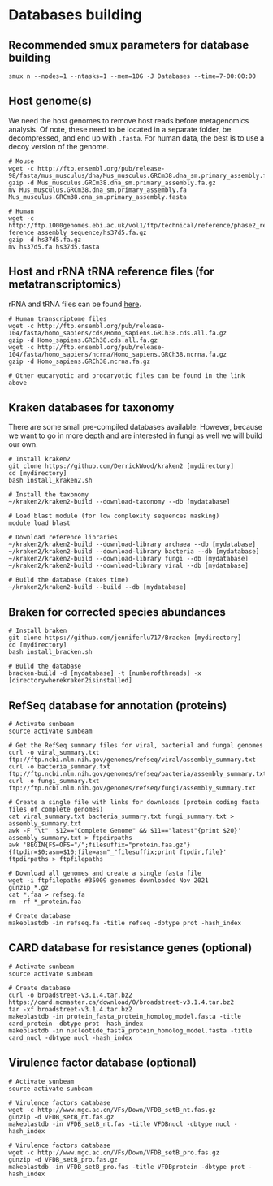 # Databases building


## Recommended smux parameters for database building

```
smux n --nodes=1 --ntasks=1 --mem=10G -J Databases --time=7-00:00:00
```

## Host genome(s)

We need the host genomes to remove host reads before metagenomics analysis. Of note, these need to be located in a separate folder, be decompressed, and end up with `.fasta`. For human data, the best is to use a decoy version of the genome.

```
# Mouse
wget -c http://ftp.ensembl.org/pub/release-98/fasta/mus_musculus/dna/Mus_musculus.GRCm38.dna_sm.primary_assembly.fa.gz
gzip -d Mus_musculus.GRCm38.dna_sm.primary_assembly.fa.gz
mv Mus_musculus.GRCm38.dna_sm.primary_assembly.fa Mus_musculus.GRCm38.dna_sm.primary_assembly.fasta

# Human
wget -c http://ftp.1000genomes.ebi.ac.uk/vol1/ftp/technical/reference/phase2_re                                                ference_assembly_sequence/hs37d5.fa.gz
gzip -d hs37d5.fa.gz
mv hs37d5.fa hs37d5.fasta
```

## Host and rRNA tRNA reference files (for metatranscriptomics)

rRNA and tRNA files can be found [here](https://github.com/elfrouin/transcriptM/tree/master/databases/1-SortMeRNA). 

```
# Human transcriptome files
wget -c http://ftp.ensembl.org/pub/release-104/fasta/homo_sapiens/cds/Homo_sapiens.GRCh38.cds.all.fa.gz
gzip -d Homo_sapiens.GRCh38.cds.all.fa.gz
wget -c http://ftp.ensembl.org/pub/release-104/fasta/homo_sapiens/ncrna/Homo_sapiens.GRCh38.ncrna.fa.gz
gzip -d Homo_sapiens.GRCh38.ncrna.fa.gz

# Other eucaryotic and procaryotic files can be found in the link above
```

## Kraken databases for taxonomy

There are some small pre-compiled databases available. However, because we want to go in more depth and are interested in fungi as well we will build our own.

```
# Install kraken2
git clone https://github.com/DerrickWood/kraken2 [mydirectory]
cd [mydirectory]
bash install_kraken2.sh

# Install the taxonomy
~/kraken2/kraken2-build --download-taxonomy --db [mydatabase]

# Load blast module (for low complexity sequences masking)
module load blast

# Download reference libraries
~/kraken2/kraken2-build --download-library archaea --db [mydatabase]
~/kraken2/kraken2-build --download-library bacteria --db [mydatabase]
~/kraken2/kraken2-build --download-library fungi --db [mydatabase]
~/kraken2/kraken2-build --download-library viral --db [mydatabase]

# Build the database (takes time)
~/kraken2/kraken2-build --build --db [mydatabase]
```

## Braken for corrected species abundances

```
# Install braken
git clone https://github.com/jenniferlu717/Bracken [mydirectory]
cd [mydirectory]
bash install_bracken.sh

# Build the database
bracken-build -d [mydatabase] -t [numberofthreads] -x [directorywherekraken2isinstalled]
```

## RefSeq database for annotation (proteins)

```
# Activate sunbeam
source activate sunbeam

# Get the RefSeq summary files for viral, bacterial and fungal genomes
curl -o viral_summary.txt ftp://ftp.ncbi.nlm.nih.gov/genomes/refseq/viral/assembly_summary.txt
curl -o bacteria_summary.txt ftp://ftp.ncbi.nlm.nih.gov/genomes/refseq/bacteria/assembly_summary.txt
curl -o fungi_summary.txt ftp://ftp.ncbi.nlm.nih.gov/genomes/refseq/fungi/assembly_summary.txt

# Create a single file with links for downloads (protein coding fasta files of complete genomes)
cat viral_summary.txt bacteria_summary.txt fungi_summary.txt > assembly_summary.txt
awk -F "\t" '$12=="Complete Genome" && $11=="latest"{print $20}' assembly_summary.txt > ftpdirpaths
awk 'BEGIN{FS=OFS="/";filesuffix="protein.faa.gz"}{ftpdir=$0;asm=$10;file=asm"_"filesuffix;print ftpdir,file}' ftpdirpaths > ftpfilepaths 

# Download all genomes and create a single fasta file
wget -i ftpfilepaths #35009 genomes downloaded Nov 2021
gunzip *.gz
cat *.faa > refseq.fa
rm -rf *_protein.faa

# Create database
makeblastdb -in refseq.fa -title refseq -dbtype prot -hash_index
```

## CARD database for resistance genes (optional)

```
# Activate sunbeam
source activate sunbeam

# Create database
curl -o broadstreet-v3.1.4.tar.bz2 https://card.mcmaster.ca/download/0/broadstreet-v3.1.4.tar.bz2
tar -xf broadstreet-v3.1.4.tar.bz2
makeblastdb -in protein_fasta_protein_homolog_model.fasta -title card_protein -dbtype prot -hash_index
makeblastdb -in nucleotide_fasta_protein_homolog_model.fasta -title card_nucl -dbtype nucl -hash_index
```

## Virulence factor database (optional)

```
# Activate sunbeam
source activate sunbeam

# Virulence factors database
wget -c http://www.mgc.ac.cn/VFs/Down/VFDB_setB_nt.fas.gz
gunzip -d VFDB_setB_nt.fas.gz
makeblastdb -in VFDB_setB_nt.fas -title VFDBnucl -dbtype nucl -hash_index

# Virulence factors database
wget -c http://www.mgc.ac.cn/VFs/Down/VFDB_setB_pro.fas.gz
gunzip -d VFDB_setB_pro.fas.gz
makeblastdb -in VFDB_setB_pro.fas -title VFDBprotein -dbtype prot -hash_index
```
